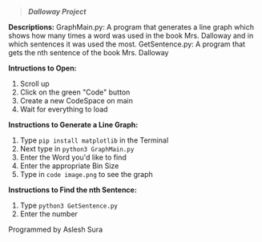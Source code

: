> **_Dalloway Project_**

**Descriptions:**
GraphMain.py: A program that generates a line graph which shows how many times a word was used in the book Mrs. Dalloway and in which sentences it was used the most.
GetSentence.py: A program that gets the nth sentence of the book Mrs. Dalloway 

**Intructions to Open:**
1. Scroll up
2. Click on the green "Code" button
3. Create a new CodeSpace on main
4. Wait for everything to load

**Instructions to Generate a Line Graph:**
1. Type `pip install matplotlib` in the Terminal
2. Next type in `python3 GraphMain.py`
3. Enter the Word you'd like to find
4. Enter the appropriate Bin Size
5. Type in `code image.png` to see the graph

**Instructions to Find the nth Sentence:**
1. Type `python3 GetSentence.py`
2. Enter the number

Programmed by Aslesh Sura
